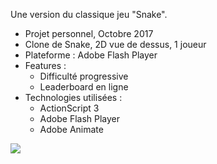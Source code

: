 Une version du classique jeu "Snake".   

+ Projet personnel, Octobre 2017
+ Clone de Snake, 2D vue de dessus, 1 joueur
+ Plateforme : Adobe Flash Player
+ Features :
    - Difficulté progressive
    - Leaderboard en ligne
+ Technologies utilisées :
    - ActionScript 3
    - Adobe Flash Player
    - Adobe Animate

![](°project-image°)